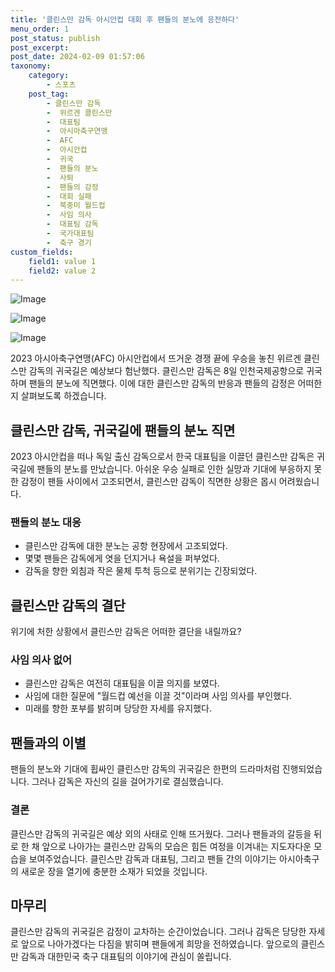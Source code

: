 ```yaml
---
title: '클린스만 감독 아시안컵 대회 후 팬들의 분노에 응전하다'
menu_order: 1
post_status: publish
post_excerpt: 
post_date: 2024-02-09 01:57:06
taxonomy:
    category:
        - 스포츠
    post_tag:
        - 클린스만 감독
        -  위르겐 클린스만
        -  대표팀
        -  아시아축구연맹
        -  AFC
        -  아시안컵
        -  귀국
        -  팬들의 분노
        -  사퇴
        -  팬들의 감정
        -  대회 실패
        -  북중미 월드컵
        -  사임 의사
        -  대표팀 감독
        -  국가대표팀
        -  축구 경기
custom_fields:
    field1: value 1
    field2: value 2
---
```


![Image](https://imgnews.pstatic.net/image/241/2024/02/09/0003329088_001_20240209000401313.jpg?type=w647)

![Image](https://imgnews.pstatic.net/image/241/2024/02/09/0003329088_002_20240209000401354.jpg?type=w647)

![Image](https://imgnews.pstatic.net/image/241/2024/02/09/0003329088_003_20240209000401386.jpg?type=w647)

2023 아시아축구연맹(AFC) 아시안컵에서 뜨거운 경쟁 끝에 우승을 놓친 위르겐 클린스만 감독의 귀국길은 예상보다 험난했다. 클린스만 감독은 8일 인천국제공항으로 귀국하며 팬들의 분노에 직면했다. 이에 대한 클린스만 감독의 반응과 팬들의 감정은 어떠한지 살펴보도록 하겠습니다.
## 클린스만 감독, 귀국길에 팬들의 분노 직면
2023 아시안컵을 떠나 독일 출신 감독으로서 한국 대표팀을 이끌던 클린스만 감독은 귀국길에 팬들의 분노를 만났습니다. 아쉬운 우승 실패로 인한 실망과 기대에 부응하지 못한 감정이 팬들 사이에서 고조되면서, 클린스만 감독이 직면한 상황은 몹시 어려웠습니다.
### 팬들의 분노 대응
- 클린스만 감독에 대한 분노는 공항 현장에서 고조되었다.
- 몇몇 팬들은 감독에게 엿을 던지거나 욕설을 퍼부었다.
- 감독을 향한 외침과 작은 물체 투척 등으로 분위기는 긴장되었다.
## 클린스만 감독의 결단
위기에 처한 상황에서 클린스만 감독은 어떠한 결단을 내릴까요?
### 사임 의사 없어
- 클린스만 감독은 여전히 대표팀을 이끌 의지를 보였다.
- 사임에 대한 질문에 "월드컵 예선을 이끌 것"이라며 사임 의사를 부인했다.
- 미래를 향한 포부를 밝히며 당당한 자세를 유지했다.
## 팬들과의 이별
팬들의 분노와 기대에 휩싸인 클린스만 감독의 귀국길은 한편의 드라마처럼 진행되었습니다. 그러나 감독은 자신의 길을 걸어가기로 결심했습니다.
### 결론
클린스만 감독의 귀국길은 예상 외의 사태로 인해 뜨거웠다. 그러나 팬들과의 갈등을 뒤로 한 채 앞으로 나아가는 클린스만 감독의 모습은 힘든 여정을 이겨내는 지도자다운 모습을 보여주었습니다. 클린스만 감독과 대표팀, 그리고 팬들 간의 이야기는 아시아축구의 새로운 장을 열기에 충분한 소재가 되었을 것입니다.
## 마무리
클린스만 감독의 귀국길은 감정이 교차하는 순간이었습니다. 그러나 감독은 당당한 자세로 앞으로 나아가겠다는 다짐을 밝히며 팬들에게 희망을 전하였습니다. 앞으로의 클린스만 감독과 대한민국 축구 대표팀의 이야기에 관심이 쏠립니다.
